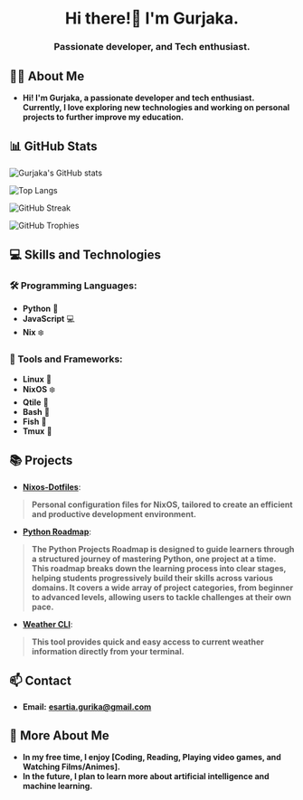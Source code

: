<h1 align="center">Hi there!👋 I'm Gurjaka.</h1>
<h3 align="center">Passionate developer, and Tech enthusiast.</h3>

## 👨‍💻 About Me
- **Hi! I'm Gurjaka, a passionate developer and tech enthusiast. Currently, I love exploring new technologies and working on personal projects to further improve my education.**

## 📊 GitHub Stats
![Gurjaka's GitHub stats](https://github-readme-stats.vercel.app/api?username=Gurjaka&show_icons=true&theme=radical) 

![Top Langs](https://github-readme-stats.vercel.app/api/top-langs/?username=Gurjaka&layout=compact&theme=radical)

![GitHub Streak](https://github-readme-streak-stats.herokuapp.com/?user=Gurjaka&theme=radical)

![GitHub Trophies](https://github-profile-trophy.vercel.app/?username=Gurjaka&theme=radical)

## 💻 Skills and Technologies

### 🛠️ Programming Languages:
- **Python** :snake:
- **JavaScript** :computer:
- **Nix** :snowflake:

### 🔧 Tools and Frameworks:
- **Linux** :penguin:
- **NixOS** :snowflake:
- **Qtile** :snake:
- **Bash** :shell:
- **Fish** :shell:
- **Tmux** :hammer: 

## 📚 Projects
- [**Nixos-Dotfiles**](https://github.com/Gurjaka/Dotfiles): 
>**Personal configuration files for NixOS, tailored to create an efficient and productive development environment.**
- [**Python Roadmap**](https://github.com/Gurjaka/Python-Projects-Roadmap):
>**The Python Projects Roadmap is designed to guide learners through a structured journey of mastering Python, one project at a time. This roadmap breaks down the learning process into clear stages, helping students progressively build their skills across various domains. It covers a wide array of project categories, from beginner to advanced levels, allowing users to tackle challenges at their own pace.**
- [**Weather CLI**](https://github.com/Gurjaka/Weather-Cli): 
>**This tool provides quick and easy access to current weather information directly from your terminal.**

## 📫 Contact
- **Email:** [**esartia.gurika@gmail.com**](mailto:esartia.gurika@gmail.com)

## 📝 More About Me
- **In my free time, I enjoy [Coding, Reading, Playing video games, and Watching Films/Animes].**
- **In the future, I plan to learn more about artificial intelligence and machine learning.**
